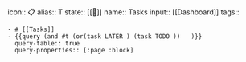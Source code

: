 icon:: 📋️
alias:: T
state:: [[🌲]]
name:: Tasks
input:: [[Dashboard]]
tags::

	- # [[Tasks]]
	- {{query (and #t (or(task LATER ) (task TODO ))   )}}
	  query-table:: true
	  query-properties:: [:page :block]
